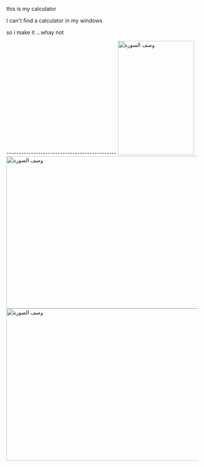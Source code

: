 <p>this is my calculator</p>
<p>I can't find a calculator in my windows </p>
<p>so i make it ...whay not</p>
---------------------------------------------
<img src="https://h.top4top.io/p_3182ys1um1.png" alt="وصف الصورة" width="200" height="300">
<img src="https://i.top4top.io/p_3182wnwkx2.png" alt="وصف الصورة" width="800" height="400">
<img src="https://j.top4top.io/p_31822y2n63.png" alt="وصف الصورة" width="800" height="400">
